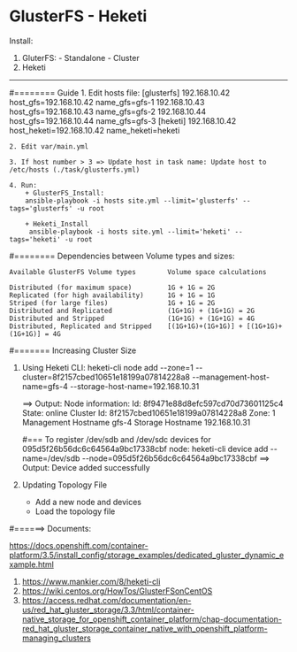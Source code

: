 GlusterFS - Heketi
=========


Install:
1. GluterFS:
		- Standalone
		- Cluster
2. Heketi		
-------------------------------

#======== Guide
	1. Edit hosts file:
	[glusterfs]
	192.168.10.42 	host_gfs=192.168.10.42 name_gfs=gfs-1
	192.168.10.43	host_gfs=192.168.10.43 name_gfs=gfs-2
	192.168.10.44	host_gfs=192.168.10.44 name_gfs=gfs-3
	[heketi]
	192.168.10.42	host_heketi=192.168.10.42 name_heketi=heketi
	
	2. Edit var/main.yml

	3. If host number > 3 => Update host in task name: Update host to /etc/hosts (./task/glusterfs.yml)

	4. Run:
		+ GlusterFS_Install:
		ansible-playbook -i hosts site.yml --limit='glusterfs' --tags='glusterfs' -u root

		+ Heketi_Install
		 ansible-playbook -i hosts site.yml --limit='heketi' --tags='heketi' -u root

#========
	Dependencies between Volume types and sizes:

	Available GlusterFS Volume types		Volume space calculations

	Distributed (for maximum space)			1G + 1G = 2G
	Replicated (for high availability)		1G + 1G = 1G
	Striped (for large files)				1G + 1G = 2G
	Distributed and Replicated				(1G+1G) + (1G+1G) = 2G
	Distributed and Stripped 				(1G+1G) + (1G+1G) = 4G
	Distributed, Replicated and Stripped	[(1G+1G)+(1G+1G)] + [(1G+1G)+(1G+1G)] = 4G

#======= Increasing Cluster Size
1. Using Heketi CLI: 
	heketi-cli node add --zone=1 --cluster=8f2157cbed10651e18199a07814228a8 --management-host-name=gfs-4 --storage-host-name=192.168.10.31

	==> Output:
	Node information:
	Id: 8f9471e88d8efc597cd70d73601125c4
	State: online
	Cluster Id: 8f2157cbed10651e18199a07814228a8
	Zone: 1
	Management Hostname gfs-4
	Storage Hostname 192.168.10.31

	#===
	To register /dev/sdb and /dev/sdc devices for 095d5f26b56dc6c64564a9bc17338cbf node:
	heketi-cli device add --name=/dev/sdb --node=095d5f26b56dc6c64564a9bc17338cbf
	==> Output:
	Device added successfully

2. Updating Topology File
	- Add a new node and devices
	- Load the topology file

#======> Documents:

https://docs.openshift.com/container-platform/3.5/install_config/storage_examples/dedicated_gluster_dynamic_example.html

1. https://www.mankier.com/8/heketi-cli
2. https://wiki.centos.org/HowTos/GlusterFSonCentOS
3. https://access.redhat.com/documentation/en-us/red_hat_gluster_storage/3.3/html/container-native_storage_for_openshift_container_platform/chap-documentation-red_hat_gluster_storage_container_native_with_openshift_platform-managing_clusters